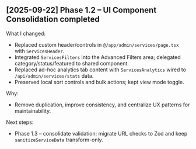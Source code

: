 ## [2025-09-22] Phase 1.2 – UI Component Consolidation completed
What I changed:
- Replaced custom header/controls in `@/app/admin/services/page.tsx` with `ServicesHeader`.
- Integrated `ServicesFilters` into the Advanced Filters area; delegated category/status/featured to shared component.
- Replaced ad-hoc analytics tab content with `ServicesAnalytics` wired to `/api/admin/services/stats` data.
- Preserved local sort controls and bulk actions; kept view mode toggle.

Why:
- Remove duplication, improve consistency, and centralize UX patterns for maintainability.

Next steps:
- Phase 1.3 – consolidate validation: migrate URL checks to Zod and keep `sanitizeServiceData` transform-only.
